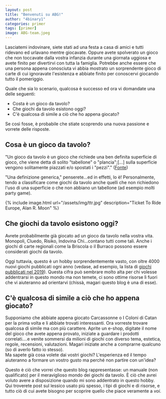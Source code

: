 ```yaml
---
layout: post
title: "Benvenuti su ABG!"
author: "4binary1"
categories: primer
tags: [primer]
image: ABG-team.jpeg
---
```

Lasciatemi indovinare, siete stati ad una festa a casa di amici e tutti ridevano ed urlavano mentre giocavate. Oppure avete spolverato un gioco che non toccavate dalla vostra infanzia durante una giornata uggiosa e avete finito per divertirvi con tutta la famiglia. Potrebbe anche essere che una persona appena conosciuta vi abbia mostrato un sorprendente gioco di carte di cui ignoravate l'esistenza e abbiate finito per conoscervi giocando tutto il pomeriggio.

Quale che sia lo scenario, qualcosa è successo ed ora vi domandate una delle seguenti:

- Costa è un gioco da tavolo?
- Che giochi da tavolo esistono oggi?
- C'è qualcosa di simile a ciò che ho appena giocato?

Se così fosse, è probabile che stiate scoprendo una nuova passione e vorrete delle risposte.

## Cosa è un gioco da tavolo?

"Un gioco da tavolo è un gioco che richiede una ben definita superficie di gioco, che viene detta di solito "tabellone" o "plancia";[...] sulla superficie vengono solitamente piazzati e/o spostati i "pezzi"." ([Fonte](https://it.wikipedia.org/wiki/Gioco_da_tavolo))

"Una definizione generica," penserete...ed in effetti, lo è! Personalmente, tendo a classificare come giochi da tavolo anche quelli che non richiedono l'uso di una superficie o che non abbiano un tabellone (ad esempio molti party game).

{% include image.html url="/assets/img/ttr.jpg" description="Ticket To Ride Europe, Alan R. Moon" %}

## Che giochi da tavolo esistono oggi?

Avrete probabilmente già giocato ad un gioco da tavolo nella vostra vita. Monopoli, Cluedo, Risiko, Indovina Chi...contano tutti come tali. Anche i giochi di carte regionali come la Briscola o il Burraco possono essere considerati giochi da tavolo. 

Oggi tuttavia, questo è un hobby sorprendentemente vasto, con oltre 4000 nuovi giochi pubblicati ogni anno (vedase, ad esempio, la lista di [giochi pubblicati nel 2019](https://boardgamegeek.com/search/boardgame/page/1?advsearch=1&q=&include%5Bdesignerid%5D=&include%5Bpublisherid%5D=&geekitemname=&range%5Byearpublished%5D%5Bmin%5D=2019&range%5Byearpublished%5D%5Bmax%5D=2019&range%5Bminage%5D%5Bmax%5D=&range%5Bnumvoters%5D%5Bmin%5D=&range%5Bnumweights%5D%5Bmin%5D=&range%5Bminplayers%5D%5Bmax%5D=&range%5Bmaxplayers%5D%5Bmin%5D=&range%5Bleastplaytime%5D%5Bmin%5D=&range%5Bplaytime%5D%5Bmax%5D=&floatrange%5Bavgrating%5D%5Bmin%5D=&floatrange%5Bavgrating%5D%5Bmax%5D=&floatrange%5Bavgweight%5D%5Bmin%5D=&floatrange%5Bavgweight%5D%5Bmax%5D=&colfiltertype=&searchuser=&nosubtypes%5B0%5D=boardgameexpansion&playerrangetype=normal&B1=Submit)). Questa cifra può sembrare molto alta per chi volesse addentrarsi in questo mondo ma non temete, ci sono ottime risorse lì fuori che vi aiuteranno ad orientarvi (chissà, magari questo blog è una di esse).

## C'è qualcosa di simile a ciò che ho appena giocato?

Supponiamo che abbiate appena giocato Carcassonne o I Coloni di Catan per la prima volta e li abbiate trovati interessanti. Ora vorreste trovare qualcosa di simile ma con più carattere. Aprite un e-shop, digitate il nome del gioco che avete appena provato, iniziate a guardare i prodotti correlati....e venite sommersi da milioni di giochi con diverso tema, estetica, regole, recensioni, valutazioni. Magari iniziate anche a comprarne qualcuno (so di averlo fatto io stesso).  
Ma sapete già cosa volete dai vostri giochi? L'esperienza ed il tempo aiuteranno a formare un vostro gusto ma perché non partire con un'idea? 

Questo è ciò che vorrei che questo blog rappresentasse: un manuale (non qualificato) per il meraviglioso mondo dei giochi da tavolo. È ciò che avrei voluto avere a disposizione quando mi sono addentrato in questo hobby. Qui troverete post sul lessico usato più spesso, i tipi di giochi e di risorse, e tutto ciò di cui avete bisogno per scoprire quello che piace veramente a *voi*.
